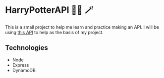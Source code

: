 # HarryPotterAPI 🧙‍♀️ 🪄

This is a small project to help me learn and practice making an API. I will be using [this API](https://hp-api.herokuapp.com/) to help as the basis of my project.

## Technologies
- Node
- Express
- DynamoDB
